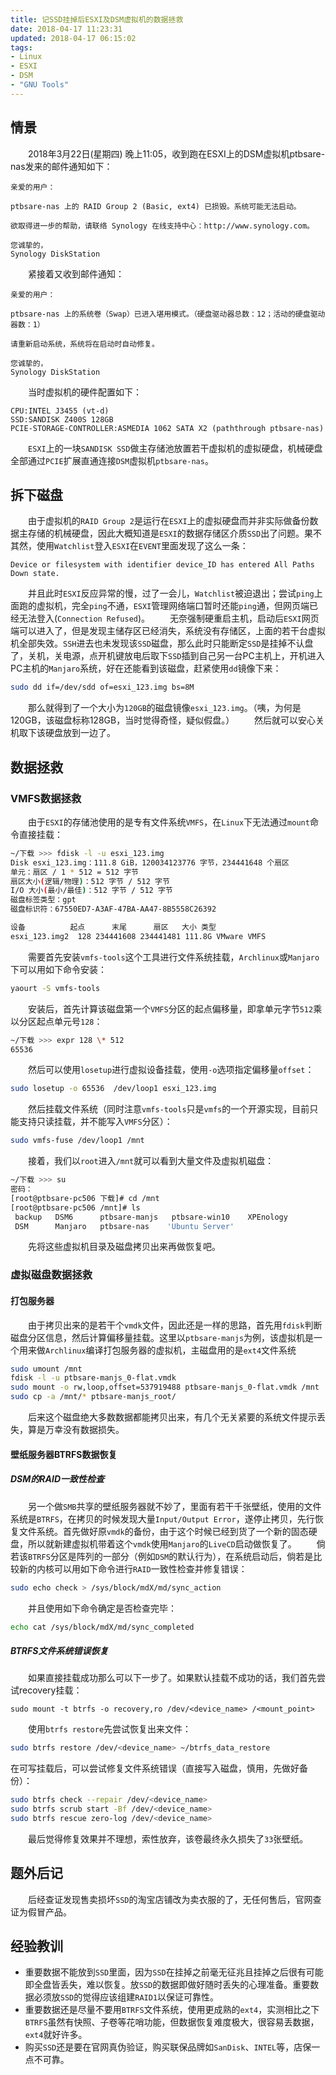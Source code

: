 ```yaml
---
title: 记SSD挂掉后ESXI及DSM虚拟机的数据拯救
date: 2018-04-17 11:23:31
updated: 2018-04-17 06:15:02
tags: 
- Linux
- ESXI
- DSM
- "GNU Tools"
---
```

## 情景
　　2018年3月22日(星期四) 晚上11:05，收到跑在ESXI上的DSM虚拟机ptbsare-nas发来的邮件通知如下：
```
亲爱的用户：

ptbsare-nas 上的 RAID Group 2 (Basic, ext4) 已损毁。系统可能无法启动。

欲取得进一步的帮助，请联络 Synology 在线支持中心：http://www.synology.com。

您诚挚的，
Synology DiskStation
```
　　紧接着又收到邮件通知：
```
亲爱的用户：

ptbsare-nas 上的系统卷（Swap）已进入堪用模式。（硬盘驱动器总数：12；活动的硬盘驱动器数：1）

请重新启动系统，系统将在启动时自动修复。

您诚挚的，
Synology DiskStation
```
　　当时虚拟机的硬件配置如下：
```
CPU:INTEL J3455 (vt-d)
SSD:SANDISK Z400S 128GB
PCIE-STORAGE-CONTROLLER:ASMEDIA 1062 SATA X2 (paththrough ptbsare-nas)
```
　　`ESXI`上的一块`SANDISK SSD`做主存储池放置若干虚拟机的虚拟硬盘，机械硬盘全部通过`PCIE`扩展直通连接`DSM`虚拟机`ptbsare-nas`。
## 拆下磁盘
　　由于虚拟机的`RAID Group 2`是运行在`ESXI`上的虚拟硬盘而并非实际做备份数据主存储的机械硬盘，因此大概知道是`ESXI`的数据存储区介质`SSD`出了问题。果不其然，使用`Watchlist`登入`ESXI`在`EVENT`里面发现了这么一条：
```
Device or filesystem with identifier device_ID has entered All Paths Down state.
```
　　并且此时`ESXI`反应异常的慢，过了一会儿，`Watchlist`被迫退出；尝试`ping`上面跑的虚拟机，完全`ping`不通，`ESXI`管理网络端口暂时还能`ping`通，但网页端已经无法登入(`Connection Refused`)。
　　无奈强制硬重启主机，启动后`ESXI`网页端可以进入了，但是发现主储存区已经消失，系统没有存储区，上面的若干台虚拟机全部失效。`SSH`进去也未发现该`SSD`磁盘，那么此时只能断定`SSD`是挂掉不认盘了，关机，关电源，点开机键放电后取下`SSD`插到自己另一台PC主机上，开机进入PC主机的`Manjaro`系统，好在还能看到该磁盘，赶紧使用`dd`镜像下来：
```bash
sudo dd if=/dev/sdd of=esxi_123.img bs=8M
```
　　那么就得到了一个大小为`120GB`的磁盘镜像`esxi_123.img`。（咦，为何是120GB，该磁盘标称128GB，当时觉得奇怪，疑似假盘。）
　　然后就可以安心关机取下该硬盘放到一边了。
## 数据拯救
### VMFS数据拯救
　　由于`ESXI`的存储池使用的是专有文件系统`VMFS`，在`Linux`下无法通过`mount`命令直接挂载：
```bash
~/下载 >>> fdisk -l -u esxi_123.img
Disk esxi_123.img：111.8 GiB，120034123776 字节，234441648 个扇区
单元：扇区 / 1 * 512 = 512 字节
扇区大小(逻辑/物理)：512 字节 / 512 字节
I/O 大小(最小/最佳)：512 字节 / 512 字节
磁盘标签类型：gpt
磁盘标识符：67550ED7-A3AF-47BA-AA47-8B5558C26392

设备          起点      末尾      扇区   大小 类型
esxi_123.img2  128 234441608 234441481 111.8G VMware VMFS
```
　　需要首先安装`vmfs-tools`这个工具进行文件系统挂载，`Archlinux`或`Manjaro`下可以用如下命令安装：
```bash
yaourt -S vmfs-tools
```
　　安装后，首先计算该磁盘第一个`VMFS`分区的起点偏移量，即拿单元字节`512`乘以分区起点单元号`128`：
```bash
~/下载 >>> expr 128 \* 512
65536
```
　　然后可以使用`losetup`进行虚拟设备挂载，使用`-o`选项指定偏移量`offset`：
```bash
sudo losetup -o 65536  /dev/loop1 esxi_123.img
```
　　然后挂载文件系统（同时注意`vmfs-tools`只是`vmfs`的一个开源实现，目前只能支持只读挂载，并不能写入`VMFS`分区）：
```bash
sudo vmfs-fuse /dev/loop1 /mnt
```
　　接着，我们以`root`进入`/mnt`就可以看到大量文件及虚拟机磁盘：
```bash
~/下载 >>> su                                                                         [1]
密码：
[root@ptbsare-pc506 下载]# cd /mnt
[root@ptbsare-pc506 /mnt]# ls
 backup   DSM6	    ptbsare-manjs   ptbsare-win10    XPEnology
 DSM	  Manjaro   ptbsare-nas    'Ubuntu Server'
```
　　先将这些虚拟机目录及磁盘拷贝出来再做恢复吧。
### 虚拟磁盘数据拯救
#### 打包服务器
　　由于拷贝出来的是若干个`vmdk`文件，因此还是一样的思路，首先用`fdisk`判断磁盘分区信息，然后计算偏移量挂载。这里以`ptbsare-manjs`为例，该虚拟机是一个用来做`Archlinux`编译打包服务器的虚拟机，主磁盘用的是`ext4`文件系统
```bash
sudo umount /mnt
fdisk -l -u ptbsare-manjs_0-flat.vmdk
sudo mount -o rw,loop,offset=537919488 ptbsare-manjs_0-flat.vmdk /mnt
sudo cp -a /mnt/* ptbsare-manjs_root/
```
　　后来这个磁盘绝大多数数据都能拷贝出来，有几个无关紧要的系统文件提示丢失，算是万幸没有数据损失。
#### 壁纸服务器BTRFS数据恢复
##### DSM的RAID一致性检查
　　另一个做`SMB`共享的壁纸服务器就不妙了，里面有若干千张壁纸，使用的文件系统是`BTRFS`，在拷贝的时候发现大量`Input/Output Error`，遂停止拷贝，先行恢复文件系统。首先做好原`vmdk`的备份，由于这个时候已经到货了一个新的固态硬盘，所以就新建虚拟机带着这个`vmdk`使用`Manjaro`的`LiveCD`启动做恢复了。
　　倘若该`BTRFS`分区是阵列的一部分（例如`DSM`的默认行为），在系统启动后，倘若是比较新的内核可以用如下命令进行`RAID`一致性检查并修复错误：
```bash
sudo echo check > /sys/block/mdX/md/sync_action
```
　　并且使用如下命令确定是否检查完毕：
```bash
echo cat /sys/block/mdX/md/sync_completed
```
##### BTRFS文件系统错误恢复
　　如果直接挂载成功那么可以下一步了。如果默认挂载不成功的话，我们首先尝试recovery挂载：
```
sudo mount -t btrfs -o recovery,ro /dev/<device_name> /<mount_point>
```
　　使用`btrfs restore`先尝试恢复出来文件：
```bash
sudo btrfs restore /dev/<device_name> ~/btrfs_data_restore
```
   在可写挂载后，可以尝试修复文件系统错误（直接写入磁盘，慎用，先做好备份）：
```bash
sudo btrfs check --repair /dev/<device_name>
sudo btrfs scrub start -Bf /dev/<device_name>
sudo btrfs rescue zero-log /dev/<device_name>
```
　　最后觉得修复效果并不理想，索性放弃，该卷最终永久损失了`33`张壁纸。
## 题外后记
　　后经查证发现售卖损坏`SSD`的淘宝店铺改为卖衣服的了，无任何售后，官网查证为假冒产品。
## 经验教训
* 重要数据不能放到`SSD`里面，因为`SSD`在挂掉之前毫无征兆且挂掉之后很有可能即全盘皆丢失，难以恢复。放`SSD`的数据即做好随时丢失的心理准备。重要数据必须放`SSD`的觉得应该组建`RAID1`以保证可靠性。
* 重要数据还是尽量不要用`BTRFS`文件系统，使用更成熟的`ext4`，实测相比之下`BTRFS`虽然有快照、子卷等花哨功能，但数据恢复难度极大，很容易丢数据，`ext4`就好许多。
* 购买`SSD`还是要在官网真伪验证，购买联保品牌如`SanDisk`、`INTEL`等，店保一点不可靠。
